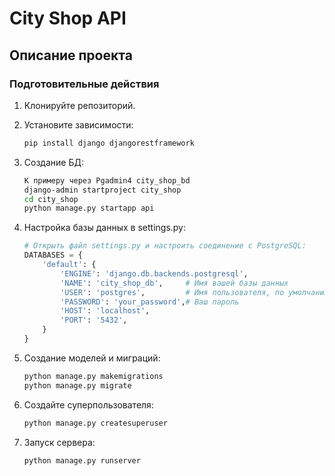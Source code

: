# City Shop API

## Описание проекта

### Подготовительные действия

1. Клонируйте репозиторий.
2. Установите зависимости:
    ```bash
    pip install django djangorestframework
    ```

3. Создание БД:
    ```bash
    К примеру через Pgadmin4 city_shop_bd
    django-admin startproject city_shop
    cd city_shop
    python manage.py startapp api
    ```

4. Настройка базы данных в settings.py:
   ```python
   # Открыть файл settings.py и настроить соединение с PostgreSQL:
   DATABASES = {
       'default': {
           'ENGINE': 'django.db.backends.postgresql',
           'NAME': 'city_shop_db',     # Имя вашей базы данных
           'USER': 'postgres',         # Имя пользователя, по умолчанию postgres
           'PASSWORD': 'your_password',# Ваш пароль
           'HOST': 'localhost',
           'PORT': '5432',
       }
   }
5. Создание моделей и миграций:
   ```bash
   python manage.py makemigrations
   python manage.py migrate
   ```
6. Создайте суперпользователя:
    ```bash
    python manage.py createsuperuser
    ``` 
7. Запуск сервера:
    ```bash
    python manage.py runserver
    ```

   
